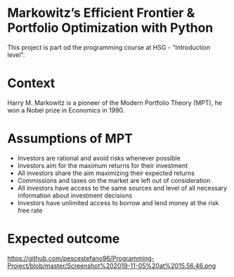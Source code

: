 # Markowitz’s Efficient Frontier & Portfolio Optimization with Python

This project is part od the programming course at HSG - "Introduction level".

# Context
Harry M. Markowitz is a pioneer of the Modern Portfolio Theory (MPT), he won a Nobel prize in Economics in 1990.

# Assumptions of MPT
- Investors are rational and avoid risks whenever possible
- Investors aim for the maximum returns for their investment
- All investors share the aim maximizing their expected returns
- Commissions and taxes on the market are left out of consideration
- All investors have access to the same sources and level of all necessary information about investment decisions
- Investors have unlimited access to borrow and lend money at the risk free rate


# Expected outcome

https://github.com/pescestefano96/Programming-Project/blob/master/Screenshot%202019-11-05%20at%2015.56.46.png

